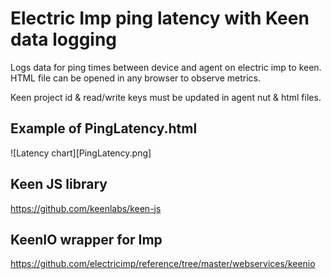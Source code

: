 Electric Imp ping latency with Keen data logging
====================

Logs data for ping times between device and agent on electric imp to keen. HTML file can be opened in any browser to observe metrics.

Keen project id & read/write keys must be updated in agent nut & html files.

## Example of PingLatency.html 
![Latency chart][PingLatency.png]

## Keen JS library
https://github.com/keenlabs/keen-js

## KeenIO wrapper for Imp
https://github.com/electricimp/reference/tree/master/webservices/keenio

